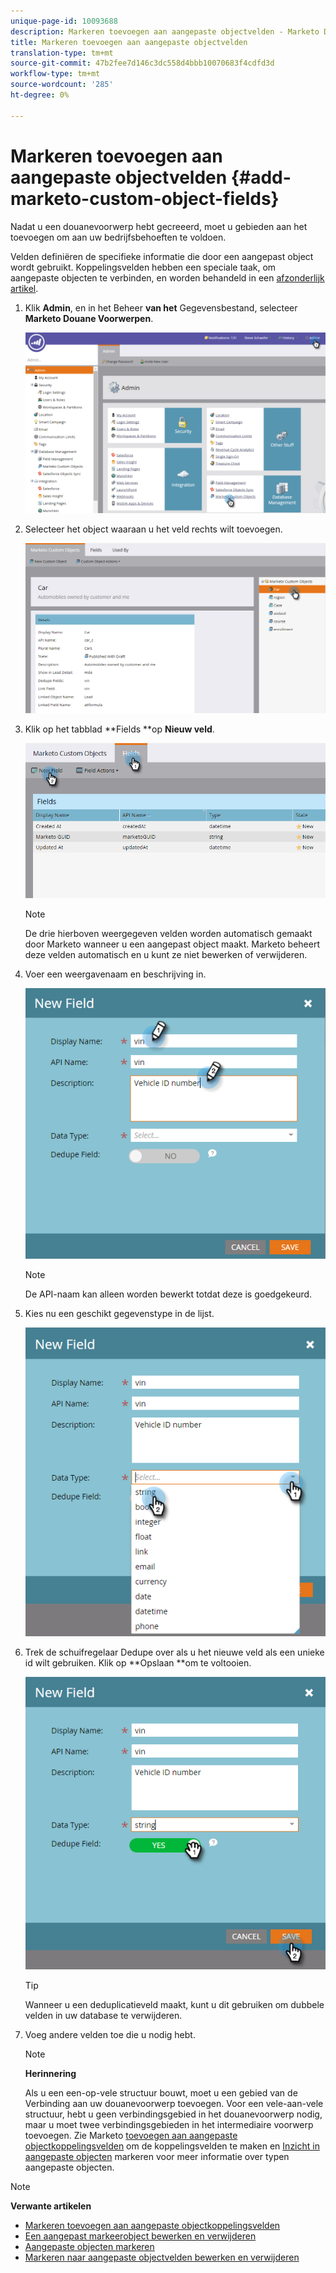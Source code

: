 ```yaml
---
unique-page-id: 10093688
description: Markeren toevoegen aan aangepaste objectvelden - Marketo Docs - Productdocumentatie
title: Markeren toevoegen aan aangepaste objectvelden
translation-type: tm+mt
source-git-commit: 47b2fee7d146c3dc558d4bbb10070683f4cdfd3d
workflow-type: tm+mt
source-wordcount: '285'
ht-degree: 0%

---
```



# Markeren toevoegen aan aangepaste objectvelden {#add-marketo-custom-object-fields}

Nadat u een douanevoorwerp hebt gecreeerd, moet u gebieden aan het toevoegen om aan uw bedrijfsbehoeften te voldoen.

Velden definiëren de specifieke informatie die door een aangepast object wordt gebruikt. Koppelingsvelden hebben een speciale taak, om aangepaste objecten te verbinden, en worden behandeld in een [afzonderlijk artikel](add-marketo-custom-object-link-fields.md).

1. Klik **Admin**, en in het Beheer **van het** Gegevensbestand, selecteer **Marketo Douane Voorwerpen**.

   ![](assets/image2016-1-18-9-3a2-3a6.png)

1. Selecteer het object waaraan u het veld rechts wilt toevoegen.

   ![](assets/image2016-1-18-9-3a5-3a3.png)

1. Klik op het tabblad **Fields **op **Nieuw veld**.

   ![](assets/image2015-9-15-16-3a53-3a40.png)

   >[!NOTE]
   >
   >De drie hierboven weergegeven velden worden automatisch gemaakt door Marketo wanneer u een aangepast object maakt. Marketo beheert deze velden automatisch en u kunt ze niet bewerken of verwijderen.

1. Voer een weergavenaam en beschrijving in.

   ![](assets/image2015-10-5-11-3a35-3a48.png)

   >[!NOTE]
   >
   >De API-naam kan alleen worden bewerkt totdat deze is goedgekeurd.

1. Kies nu een geschikt gegevenstype in de lijst.

   ![](assets/image2015-10-5-11-3a37-3a24.png)

1. Trek de schuifregelaar Dedupe over als u het nieuwe veld als een unieke id wilt gebruiken. Klik op **Opslaan **om te voltooien.

   ![](assets/image2015-10-5-11-3a40-3a12.png)

   >[!TIP]
   >
   >Wanneer u een deduplicatieveld maakt, kunt u dit gebruiken om dubbele velden in uw database te verwijderen.

1. Voeg andere velden toe die u nodig hebt.

   >[!NOTE]
   >
   >**Herinnering**
   >
   >
   >Als u een een-op-vele structuur bouwt, moet u een gebied van de Verbinding aan uw douanevoorwerp toevoegen. Voor een vele-aan-vele structuur, hebt u geen verbindingsgebied in het douanevoorwerp nodig, maar u moet twee verbindingsgebieden in het intermediaire voorwerp toevoegen. Zie Marketo [toevoegen aan aangepaste objectkoppelingsvelden](add-marketo-custom-object-link-fields.md) om de koppelingsvelden te maken en [Inzicht in aangepaste objecten](understanding-marketo-custom-objects.md) markeren voor meer informatie over typen aangepaste objecten.

>[!NOTE]
>
>**Verwante artikelen**
>
>* [Markeren toevoegen aan aangepaste objectkoppelingsvelden](add-marketo-custom-object-link-fields.md)
>* [Een aangepast markeerobject bewerken en verwijderen](edit-and-delete-a-marketo-custom-object.md)
>* [Aangepaste objecten markeren](understanding-marketo-custom-objects.md)
>* [Markeren naar aangepaste objectvelden bewerken en verwijderen](edit-and-delete-marketo-custom-object-fields.md)

>



